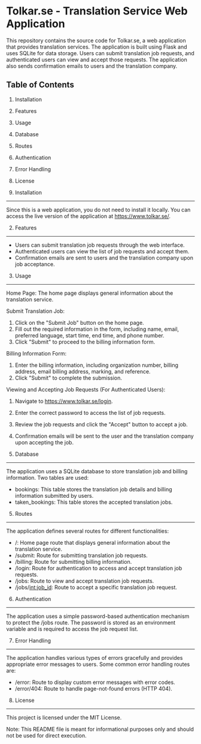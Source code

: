 Tolkar.se - Translation Service Web Application
==============================================

This repository contains the source code for Tolkar.se, a web application that provides translation services. The application is built using Flask and uses SQLite for data storage. Users can submit translation job requests, and authenticated users can view and accept those requests. The application also sends confirmation emails to users and the translation company.

Table of Contents
-----------------
1. Installation
2. Features
3. Usage
4. Database
5. Routes
6. Authentication
7. Error Handling
8. License

1. Installation
---------------

Since this is a web application, you do not need to install it locally. You can access the live version of the application at https://www.tolkar.se/.

2. Features
-----------

- Users can submit translation job requests through the web interface.
- Authenticated users can view the list of job requests and accept them.
- Confirmation emails are sent to users and the translation company upon job acceptance.

3. Usage
--------

Home Page: The home page displays general information about the translation service.

Submit Translation Job:

1. Click on the "Submit Job" button on the home page.
2. Fill out the required information in the form, including name, email, preferred language, start time, end time, and phone number.
3. Click "Submit" to proceed to the billing information form.

Billing Information Form:

1. Enter the billing information, including organization number, billing address, email billing address, marking, and reference.
2. Click "Submit" to complete the submission.

Viewing and Accepting Job Requests (For Authenticated Users):

1. Navigate to https://www.tolkar.se/login.
2. Enter the correct password to access the list of job requests.
3. Review the job requests and click the "Accept" button to accept a job.
4. Confirmation emails will be sent to the user and the translation company upon accepting the job.

4. Database
-----------

The application uses a SQLite database to store translation job and billing information. Two tables are used:

- bookings: This table stores the translation job details and billing information submitted by users.
- taken_bookings: This table stores the accepted translation jobs.

5. Routes
---------

The application defines several routes for different functionalities:

- /: Home page route that displays general information about the translation service.
- /submit: Route for submitting translation job requests.
- /billing: Route for submitting billing information.
- /login: Route for authentication to access and accept translation job requests.
- /jobs: Route to view and accept translation job requests.
- /jobs/<int:job_id>: Route to accept a specific translation job request.

6. Authentication
------------------

The application uses a simple password-based authentication mechanism to protect the /jobs route. The password is stored as an environment variable and is required to access the job request list.

7. Error Handling
-----------------

The application handles various types of errors gracefully and provides appropriate error messages to users. Some common error handling routes are:

- /error: Route to display custom error messages with error codes.
- /error/404: Route to handle page-not-found errors (HTTP 404).

8. License
----------

This project is licensed under the MIT License.

Note: This README file is meant for informational purposes only and should not be used for direct execution.
